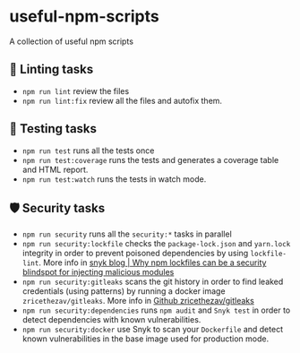 # useful-npm-scripts

A collection of useful npm scripts

## :flashlight: Linting tasks

- `npm run lint` review the files
- `npm run lint:fix` review all the files and autofix them.

## 🧪  Testing tasks

- `npm run test` runs all the tests once
- `npm run test:coverage` runs the tests and generates a coverage table and HTML report.
- `npm run test:watch` runs the tests in watch mode.

## :shield: Security tasks

- `npm run security` runs all the `security:*` tasks in parallel
- `npm run security:lockfile` checks the `package-lock.json` and `yarn.lock` integrity in order to prevent poisoned dependencies by using `lockfile-lint`. More info in [snyk blog | Why npm lockfiles can be a security blindspot for injecting malicious modules](https://snyk.io/blog/why-npm-lockfiles-can-be-a-security-blindspot-for-injecting-malicious-modules/)
- `npm run security:gitleaks` scans the git history in order to find leaked credentials (using patterns) by running a docker image `zricethezav/gitleaks`. More info in [Github zricethezav/gitleaks](https://github.com/zricethezav/gitleaks)
- `npm run security:dependencies` runs `npm audit` and `Snyk test` in order to detect dependencies with known vulnerabilities.
- `npm run security:docker` use Snyk to scan your `Dockerfile` and detect known vulnerabilities in the base image used for production mode.
